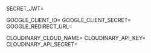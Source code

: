 


SECRET_JWT=

GOOGLE_CLIENT_ID=
GOOGLE_CLIENT_SECRET=
GOOGLE_REDIRECT_URL=

CLOUDINARY_CLOUD_NAME=
CLOUDINARY_API_KEY=
CLOUDINARY_API_SECRET=
